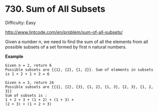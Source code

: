 # 730. Sum of All Subsets

Difficulty: Easy

http://www.lintcode.com/en/problem/sum-of-all-subsets/

Given a number n, we need to find the sum of all the elements from all possible subsets of a set formed by first n natural numbers.

**Example**  
```
Given n = 2, return 6
Possible subsets are {{1}, {2}, {1, 2}}. Sum of elements in subsets
is 1 + 2 + 1 + 2 = 6

Given n = 3, return 24
Possible subsets are {{1}, {2}, {3}, {1, 2}, {1, 3}, {2, 3}, {1, 2, 3}}
Sum of subsets is : 
1 + 2 + 3 + (1 + 2) + (1 + 3) + 
(2 + 3) + (1 + 2 + 3)
```
